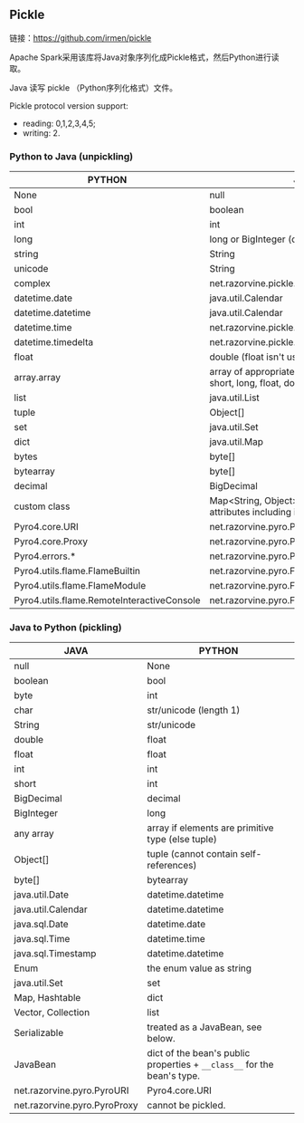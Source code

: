 ## Pickle

链接：https://github.com/irmen/pickle

Apache Spark采用该库将Java对象序列化成Pickle格式，然后Python进行读取。



Java 读写 pickle （Python序列化格式）文件。

Pickle protocol version support: 

- reading: 0,1,2,3,4,5;
- writing: 2. 



### Python to Java (unpickling)

| PYTHON                                     | JAVA                                                         |
| ------------------------------------------ | ------------------------------------------------------------ |
| None                                       | null                                                         |
| bool                                       | boolean                                                      |
| int                                        | int                                                          |
| long                                       | long or BigInteger (depending on size)                       |
| string                                     | String                                                       |
| unicode                                    | String                                                       |
| complex                                    | net.razorvine.pickle.objects.ComplexNumber                   |
| datetime.date                              | java.util.Calendar                                           |
| datetime.datetime                          | java.util.Calendar                                           |
| datetime.time                              | net.razorvine.pickle.objects.Time                            |
| datetime.timedelta                         | net.razorvine.pickle.objects.TimeDelta                       |
| float                                      | double (float isn't used)                                    |
| array.array                                | array of appropriate primitive type (char, int, short, long, float, double) |
| list                                       | java.util.List                                               |
| tuple                                      | Object[]                                                     |
| set                                        | java.util.Set                                                |
| dict                                       | java.util.Map                                                |
| bytes                                      | byte[]                                                       |
| bytearray                                  | byte[]                                                       |
| decimal                                    | BigDecimal                                                   |
| custom class                               | Map<String, Object> (dict with class attributes including its name in "**class**") |
| Pyro4.core.URI                             | net.razorvine.pyro.PyroURI                                   |
| Pyro4.core.Proxy                           | net.razorvine.pyro.PyroProxy                                 |
| Pyro4.errors.*                             | net.razorvine.pyro.PyroException                             |
| Pyro4.utils.flame.FlameBuiltin             | net.razorvine.pyro.FlameBuiltin                              |
| Pyro4.utils.flame.FlameModule              | net.razorvine.pyro.FlameModule                               |
| Pyro4.utils.flame.RemoteInteractiveConsole | net.razorvine.pyro.FlameRemoteConsole                        |

### Java to Python (pickling)

| JAVA                         | PYTHON                                                       |
| ---------------------------- | ------------------------------------------------------------ |
| null                         | None                                                         |
| boolean                      | bool                                                         |
| byte                         | int                                                          |
| char                         | str/unicode (length 1)                                       |
| String                       | str/unicode                                                  |
| double                       | float                                                        |
| float                        | float                                                        |
| int                          | int                                                          |
| short                        | int                                                          |
| BigDecimal                   | decimal                                                      |
| BigInteger                   | long                                                         |
| any array                    | array if elements are primitive type (else tuple)            |
| Object[]                     | tuple (cannot contain self-references)                       |
| byte[]                       | bytearray                                                    |
| java.util.Date               | datetime.datetime                                            |
| java.util.Calendar           | datetime.datetime                                            |
| java.sql.Date                | datetime.date                                                |
| java.sql.Time                | datetime.time                                                |
| java.sql.Timestamp           | datetime.datetime                                            |
| Enum                         | the enum value as string                                     |
| java.util.Set                | set                                                          |
| Map, Hashtable               | dict                                                         |
| Vector, Collection           | list                                                         |
| Serializable                 | treated as a JavaBean, see below.                            |
| JavaBean                     | dict of the bean's public properties + `__class__` for the bean's type. |
| net.razorvine.pyro.PyroURI   | Pyro4.core.URI                                               |
| net.razorvine.pyro.PyroProxy | cannot be pickled.                                           |

